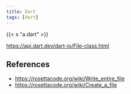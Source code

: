 ```yaml
---
title: Dart
tags: [dart]
---
```


{{< s "a.dart" >}}

<https://api.dart.dev/dart-io/File-class.html>

## References

- <https://rosettacode.org/wiki/Write_entire_file>
- <https://rosettacode.org/wiki/Create_a_file>
